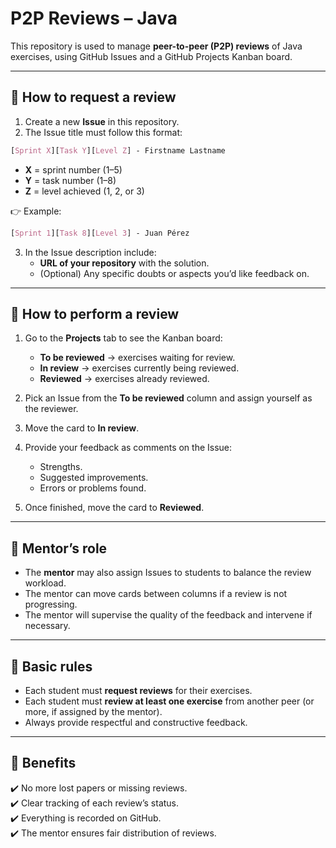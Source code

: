 # P2P Reviews – Java

This repository is used to manage **peer-to-peer (P2P) reviews** of Java exercises, using GitHub Issues and a GitHub Projects Kanban board.

---

## 🔹 How to request a review

1. Create a new **Issue** in this repository.  
2. The Issue title must follow this format:
```css
[Sprint X][Task Y][Level Z] - Firstname Lastname
````
- **X** = sprint number (1–5)  
- **Y** = task number (1–8)  
- **Z** = level achieved (1, 2, or 3)  

👉 Example: 
```css
[Sprint 1][Task 8][Level 3] - Juan Pérez
````
3. In the Issue description include:  
   - **URL of your repository** with the solution.  
   - (Optional) Any specific doubts or aspects you’d like feedback on.  

---

## 🔹 How to perform a review

1. Go to the **Projects** tab to see the Kanban board:  
   - **To be reviewed** → exercises waiting for review.  
   - **In review** → exercises currently being reviewed.  
   - **Reviewed** → exercises already reviewed.  

2. Pick an Issue from the **To be reviewed** column and assign yourself as the reviewer.  
3. Move the card to **In review**.  
4. Provide your feedback as comments on the Issue:  
   - Strengths.  
   - Suggested improvements.  
   - Errors or problems found.  
5. Once finished, move the card to **Reviewed**.  

---

## 🔹 Mentor’s role

- The **mentor** may also assign Issues to students to balance the review workload.  
- The mentor can move cards between columns if a review is not progressing.  
- The mentor will supervise the quality of the feedback and intervene if necessary.  

---

## 🔹 Basic rules

- Each student must **request reviews** for their exercises.  
- Each student must **review at least one exercise** from another peer (or more, if assigned by the mentor).  
- Always provide respectful and constructive feedback.

---

## 🔹 Benefits

✔️ No more lost papers or missing reviews.  
✔️ Clear tracking of each review’s status.  
✔️ Everything is recorded on GitHub.  
✔️ The mentor ensures fair distribution of reviews.  
